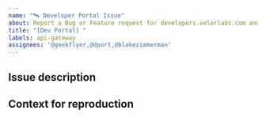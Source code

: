 ```yaml
---
name: "🛰️ Developer Portal Issue"
about: Report a Bug or Feature request for developers.velorlabs.com and api.velorlabs.com
title: "[Dev Portal] "
labels: api-gateway
assignees: '@geekflyer,@dport,@blakezimmerman'
---
```


## Issue description

## Context for reproduction

<!-- Include context which UI page (link) or API call you encountered the issue (e.g. api.mainnet.velorlabs.com/v1 /v1/graphql, grpc.mainnet.velorlabs.com) and what client (e.g. node.js, browser, etc.) you used.>

<!-- Include links to relevant RFCs, issues, and discussions. -->

